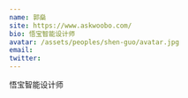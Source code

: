 ```yaml
---
name: 郭燊
site: https://www.askwoobo.com/
bio: 悟宝智能设计师
avatar: /assets/peoples/shen-guo/avatar.jpg
email: 
twitter: 
---
```

悟宝智能设计师
